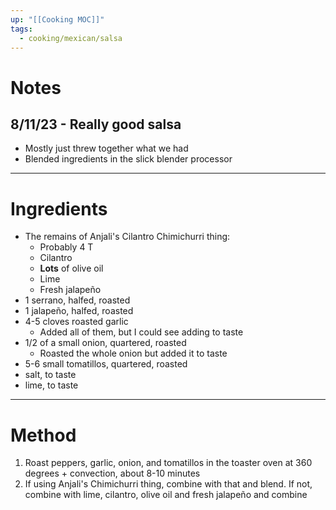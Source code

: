 ```yaml
---
up: "[[Cooking MOC]]"
tags:
  - cooking/mexican/salsa
---
```

# Notes
## 8/11/23 - Really good salsa
* Mostly just threw together what we had
* Blended ingredients in the slick blender processor 
---
# Ingredients
* The remains of Anjali's Cilantro Chimichurri thing:
	* Probably 4 T
	* Cilantro
	* **Lots** of olive oil
	* Lime
	* Fresh jalapeño
* 1 serrano, halfed, roasted
* 1 jalapeño, halfed, roasted
* 4-5 cloves roasted garlic
	* Added all of them, but I could see adding to taste
* 1/2 of a small onion, quartered, roasted
	* Roasted the whole onion but added it to taste
* 5-6 small tomatillos, quartered, roasted
* salt, to taste
* lime, to taste
---
# Method
1. Roast peppers, garlic, onion, and tomatillos in the toaster oven at 360 degrees + convection, about 8-10 minutes
2. If using Anjali's Chimichurri thing, combine with that and blend. If not, combine with lime, cilantro, olive oil and fresh jalapeño and combine